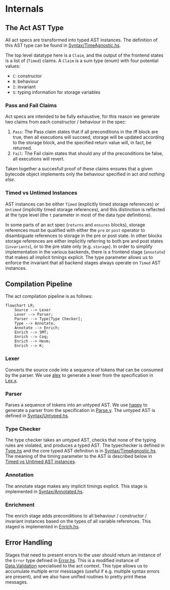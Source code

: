 # Internals

## The Act AST Type

All act specs are transformed into typed AST instances. The definition of this AST type can be found
in [Syntax/TimeAgnostic.hs](https://github.com/ethereum/act/blob/master/src/Syntax/TimeAgnostic.hs).

The top level datatype here is a `Claim`, and the output of the frontend states is a list of
(`Timed`) claims. A `Claim` is a sum type (enum) with four potential values:

- `C`: constructor
- `B`: behaviour
- `I`: invariant
- `S`: typing information for storage variables

### Pass and Fail Claims

Act specs are intended to be fully exhaustive, for this reason we generate two claims from each
constructor / behaviour in the spec:

1. `Pass`: The Pass claim states that if all preconditions in the iff block are true, then all executions will succeed, storage will be updated according to the storage block, and the specified return value will, in fact, be returned.
1. `Fail`: The Fail claim states that should any of the preconditions be false, all executions will revert.

Taken together a succesfull proof of these claims ensures that a given bytecode object implements
only the behaviour specified in act *and nothing else*.

### Timed vs Untimed Instances

AST instances can be either `Timed` (explicitly timed storage references) or `Untimed` (implicitly
timed storage references), and this distinction is reflected at the type level (the `t` parameter in
most of the data type definitions).

In some parts of an act spec (`returns` and `ensures` blocks), storage references must be qualified
with either the `pre` or `post` operator to disambiguate references to storage in the pre or post
state. In other blocks storage references are either implicitly referring to both pre and post states
(`invariants`), or to the pre state only (e.g. `storage`). In order to simplify implementation in
the various backends, there is a frontend stage (`annotate`) that makes all implicit timings
explicit. The type parameter allows us to enforce the invariant that all backend stages always
operate on `Timed`  AST instances.

## Compilation Pipeline

The act compilation pipeline is as follows:

```mermaid
flowchart LR;
    Source --> Lexer
    Lexer --> Parser;
    Parser --> Type[Type Checker];
    Type --> Annotate;
    Annotate --> Enrich;
    Enrich --> SMT;
    Enrich --> Coq;
    Enrich --> Hevm;
    Enrich --> K;
```

### Lexer

Converts the source code into a sequence of tokens that can be consumed by the parser. We use
[alex](https://www.haskell.org/alex/) to generate a lexer from the specification in
[Lex.x](https://github.com/ethereum/act/blob/master/src/Lex.x).

### Parser

Parses a sequence of tokens into an untyped AST. We use [happy](https://www.haskell.org/happy/) to
generate a parser from the specification in
[Parse.y](https://github.com/ethereum/act/blob/master/src/Parse.y). The untyped AST is defined in
[Syntax/Untyped.hs](https://github.com/ethereum/act/blob/master/src/Syntax/Untyped.hs).

### Type Checker

The type checker takes an untyped AST, checks that none of the typing rules are violated, and
produces a typed AST. The typechecker is defined in
[Type.hs](https://github.com/ethereum/act/blob/master/src/Type.hs) and the core typed AST definition
is in
[Syntax/TimeAgnostic.hs](https://github.com/ethereum/act/blob/master/src/Syntax/TimeAgnostic.hs).
The meaning of the timing parameter to the AST is described below in
[Timed vs Untimed AST instances](#timed-vs-untimed-ast-instances).

### Annotation

The annotate stage makes any implicit timings explicit. This stage is implemented in
[Syntax/Annotated.hs](https://github.com/ethereum/act/blob/master/src/Syntax/Annotated.hs).

### Enrichment

The enrich stage adds preconditions to all behaviour / constructor / invariant instances based on
the types of all variable references. This staged is implemented in
[Enrich.hs](https://github.com/ethereum/act/blob/master/src/Enrich.hs).

## Error Handling

Stages that need to present errors to the user should return an instance of the `Error` type defined
in [Error.hs](https://github.com/ethereum/act/blob/master/src/Error.hs). This is a modified instance
of [Data.Validation](https://hackage.haskell.org/package/validation-1.1.2) specialised to the act
context. This type allows us to accumulate multiple error messsages (useful if e.g. multiple syntax
errors are present), and we also have unified routines to pretty print these messages.

